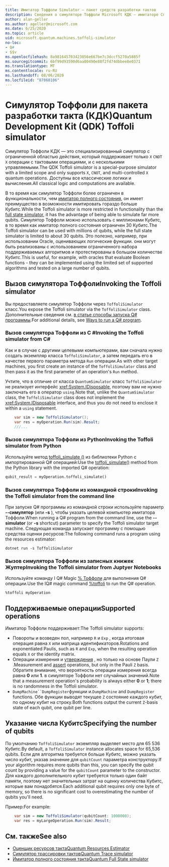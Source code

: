 ```yaml
---
title: Имитатор Тоффоли Simulator — пакет средств разработки тактов
description: Сведения о симуляторе Тоффоли Microsoft КДК — имитаторе Специального целевого симулятора, который можно использовать с миллионами Кубитс.
author: alan-geller
ms.author: ageller@microsoft.com
ms.date: 6/25/2020
ms.topic: article
uid: microsoft.quantum.machines.toffoli-simulator
no-loc:
- Q#
- $$v
ms.openlocfilehash: 8a981645703423856e667be7c3dccf5270a5885f
ms.sourcegitcommit: 6bf99d93590d6aa80490e88f2fd74dbbee8e0371
ms.translationtype: MT
ms.contentlocale: ru-RU
ms.lasthandoff: 08/06/2020
ms.locfileid: "87868106"
---
```

# <a name="quantum-development-kit-qdk-toffoli-simulator"></a><span data-ttu-id="02591-103">Симулятор Тоффоли для пакета разработки такта (КДК)</span><span class="sxs-lookup"><span data-stu-id="02591-103">Quantum Development Kit (QDK) Toffoli simulator</span></span>

<span data-ttu-id="02591-104">Симулятор Тоффоли КДК — это специализированный симулятор с ограниченной областью действия, который поддерживает только `X` `CNOT` `X` операции с тактовыми операциями, и с несколькими управляемыми.</span><span class="sxs-lookup"><span data-stu-id="02591-104">The QDK Toffoli simulator is a special-purpose simulator with a limited scope and only supports `X`, `CNOT`, and multi-controlled `X` quantum operations.</span></span> <span data-ttu-id="02591-105">Доступны все классические логики и вычисления.</span><span class="sxs-lookup"><span data-stu-id="02591-105">All classical logic and computations are available.</span></span>

<span data-ttu-id="02591-106">В то время как симулятор Тоффоли более ограничен в функциональности, чем [имитатор полного состояния](xref:microsoft.quantum.machines.full-state-simulator), он имеет преимущество в возможности имитировать гораздо больше Кубитс.</span><span class="sxs-lookup"><span data-stu-id="02591-106">While the Toffoli simulator is more restricted in functionality than the [full state simulator](xref:microsoft.quantum.machines.full-state-simulator), it has the advantage of being able to simulate far more qubits.</span></span> <span data-ttu-id="02591-107">Симулятор Тоффоли можно использовать с миллионами Кубитс, в то время как имитатор полного состояния ограничен 30 Кубитс.</span><span class="sxs-lookup"><span data-stu-id="02591-107">The Toffoli simulator can be used with millions of qubits, while the full state simulator is limited to about 30 qubits.</span></span> <span data-ttu-id="02591-108">Это полезно, например, при использовании Oracle, оценивающих логические функции. они могут быть реализованы с использованием ограниченного набора поддерживаемых алгоритмов и протестированы в большом количестве Кубитс.</span><span class="sxs-lookup"><span data-stu-id="02591-108">This is useful, for example, with oracles that evaluate Boolean functions - they can be implemented using the limited set of supported algorithms and tested on a large number of qubits.</span></span>

## <a name="invoking-the-toffoli-simulator"></a><span data-ttu-id="02591-109">Вызов симулятора Тоффоли</span><span class="sxs-lookup"><span data-stu-id="02591-109">Invoking the Toffoli simulator</span></span>

<span data-ttu-id="02591-110">Вы предоставляете симулятор Тоффоли через `ToffoliSimulator` класс.</span><span class="sxs-lookup"><span data-stu-id="02591-110">You expose the Toffoli simulator via the `ToffoliSimulator` class.</span></span> <span data-ttu-id="02591-111">Дополнительные сведения см. [в статье способы запуска Q# программы](xref:microsoft.quantum.guide.host-programs).</span><span class="sxs-lookup"><span data-stu-id="02591-111">For additional details, see [Ways to run a Q# program](xref:microsoft.quantum.guide.host-programs).</span></span>

### <a name="invoking-the-toffoli-simulator-from-c"></a><span data-ttu-id="02591-112">Вызов симулятора Тоффоли из C #</span><span class="sxs-lookup"><span data-stu-id="02591-112">Invoking the Toffoli simulator from C#</span></span>

<span data-ttu-id="02591-113">Как и в случае с другими целевыми компьютерами, вам сначала нужно создать экземпляр класса `ToffoliSimulator`, а затем передать его в качестве первого параметра метода `Run` операции.</span><span class="sxs-lookup"><span data-stu-id="02591-113">As with other target machines, you first create an instance of the `ToffoliSimulator` class and then pass it as the first parameter of an operation's `Run` method.</span></span>

<span data-ttu-id="02591-114">Учтите, что в отличие от класса `QuantumSimulator` класс `ToffoliSimulator` не реализует интерфейс <xref:System.IDisposable>, поэтому вам не нужно заключать его в оператор `using`.</span><span class="sxs-lookup"><span data-stu-id="02591-114">Note that, unlike the `QuantumSimulator` class, the `ToffoliSimulator` class does not implement the <xref:System.IDisposable> interface, and thus you do not need to enclose it within a `using` statement.</span></span>

```csharp
    var sim = new ToffoliSimulator();
    var res = myOperation.Run(sim).Result;
    ///...
```

### <a name="invoking-the-toffoli-simulator-from-python"></a><span data-ttu-id="02591-115">Вызов симулятора Тоффоли из Python</span><span class="sxs-lookup"><span data-stu-id="02591-115">Invoking the Toffoli simulator from Python</span></span>

<span data-ttu-id="02591-116">Используйте метод [toffoli_simulate ()](https://docs.microsoft.com/python/qsharp/qsharp.loader.qsharpcallable) из библиотеки Python с импортированной Q# операцией:</span><span class="sxs-lookup"><span data-stu-id="02591-116">Use the [toffoli_simulate()](https://docs.microsoft.com/python/qsharp/qsharp.loader.qsharpcallable) method from the Python library with the imported Q# operation:</span></span>

```python
qubit_result = myOperation.toffoli_simulate()
```

### <a name="invoking-the-toffoli-simulator-from-the-command-line"></a><span data-ttu-id="02591-117">Вызов симулятора Тоффоли из командной строки</span><span class="sxs-lookup"><span data-stu-id="02591-117">Invoking the Toffoli simulator from the command line</span></span>

<span data-ttu-id="02591-118">При запуске Q# программы из командной строки используйте параметр **--симулятор** (или **-s** ), чтобы указать целевой компьютер имитатора Тоффоли.</span><span class="sxs-lookup"><span data-stu-id="02591-118">When running a Q# program from the command line, use the **--simulator** (or **-s** shortcut) parameter to specify the Toffoli simulator target machine.</span></span> <span data-ttu-id="02591-119">Следующая команда запускает программу с помощью средства оценки ресурсов:</span><span class="sxs-lookup"><span data-stu-id="02591-119">The following command runs a program using the resources estimator:</span></span> 

```dotnetcli
dotnet run -s ToffoliSimulator
```

### <a name="invoking-the-toffoli-simulator-from-juptyer-notebooks"></a><span data-ttu-id="02591-120">Вызов симулятора Тоффоли из записных книжек Жуптер</span><span class="sxs-lookup"><span data-stu-id="02591-120">Invoking the Toffoli simulator from Juptyer Notebooks</span></span>

<span data-ttu-id="02591-121">Используйте команду I Q# Magic [% Тоффоли](xref:microsoft.quantum.iqsharp.magic-ref.toffoli) для выполнения Q# операции.</span><span class="sxs-lookup"><span data-stu-id="02591-121">Use the IQ# magic command [%toffoli](xref:microsoft.quantum.iqsharp.magic-ref.toffoli) to run the Q# operation.</span></span>

```
%toffoli myOperation
```

## <a name="supported-operations"></a><span data-ttu-id="02591-122">Поддерживаемые операции</span><span class="sxs-lookup"><span data-stu-id="02591-122">Supported operations</span></span>

<span data-ttu-id="02591-123">Имитатор Тоффоли поддерживает:</span><span class="sxs-lookup"><span data-stu-id="02591-123">The Toffoli simulator supports:</span></span>

* <span data-ttu-id="02591-124">Повороты и возведен пол, например `R` и `Exp` , когда итоговая операция равна `X` или матрица идентификаторов.</span><span class="sxs-lookup"><span data-stu-id="02591-124">Rotations and exponentiated Paulis, such as `R` and `Exp`, when the resulting operation equals `X` or the identity matrix.</span></span>
* <span data-ttu-id="02591-125">Операции измерения и [утверждения](xref:microsoft.quantum.diagnostics.assertmeasurement) , но только на основе Паули `Z` .</span><span class="sxs-lookup"><span data-stu-id="02591-125">Measurement and [assert](xref:microsoft.quantum.diagnostics.assertmeasurement) operations, but only in the Pauli `Z` basis.</span></span> <span data-ttu-id="02591-126">Обратите внимание, что вероятность операции измерения всегда равна **0** или **1**. в симуляторе Тоффоли нет случайных значений.</span><span class="sxs-lookup"><span data-stu-id="02591-126">Note that a measurement operation's probability is always either **0** or **1**; there is no randomness in the Toffoli simulator.</span></span>
* <span data-ttu-id="02591-127">`DumpMachine``DumpRegister`функции и.</span><span class="sxs-lookup"><span data-stu-id="02591-127">`DumpMachine` and `DumpRegister` functions.</span></span>
<span data-ttu-id="02591-128">Обе функции выводят текущее `Z` состояние каждого кубит, по одному кубит на строку.</span><span class="sxs-lookup"><span data-stu-id="02591-128">Both functions output the current `Z`-basis state of each qubit, one qubit per line.</span></span>

## <a name="specifying-the-number-of-qubits"></a><span data-ttu-id="02591-129">Указание числа Кубитс</span><span class="sxs-lookup"><span data-stu-id="02591-129">Specifying the number of qubits</span></span>

<span data-ttu-id="02591-130">По умолчанию `ToffoliSimulator` экземпляр выделяет место для 65 536 Кубитс.</span><span class="sxs-lookup"><span data-stu-id="02591-130">By default, a `ToffoliSimulator` instance allocates space for 65,536 qubits.</span></span>
<span data-ttu-id="02591-131">Если для алгоритма требуется больше Кубитс, можно указать число кубит, указав значение для `qubitCount` параметра конструктору.</span><span class="sxs-lookup"><span data-stu-id="02591-131">If your algorithm requires more qubits than this, you can specify the qubit count by providing a value for the `qubitCount` parameter to the constructor.</span></span>
<span data-ttu-id="02591-132">Для каждого дополнительного кубит требуется только один байт памяти, поэтому нет значительных затрат на оценку количества Кубитс, которые вам понадобятся.</span><span class="sxs-lookup"><span data-stu-id="02591-132">Each additional qubit requires only one byte of memory, so there is no significant cost to overestimating the number of qubits you'll need.</span></span>

<span data-ttu-id="02591-133">Пример:</span><span class="sxs-lookup"><span data-stu-id="02591-133">For example:</span></span>

```csharp
    var sim = new ToffoliSimulator(qubitCount: 1000000);
    var res = myLargeOperation.Run(sim).Result;
```

## <a name="see-also"></a><span data-ttu-id="02591-134">См. также</span><span class="sxs-lookup"><span data-stu-id="02591-134">See also</span></span>

- [<span data-ttu-id="02591-135">Оценщик ресурсов такта</span><span class="sxs-lookup"><span data-stu-id="02591-135">Quantum Resources Estimator</span></span>](xref:microsoft.quantum.machines.resources-estimator)
- [<span data-ttu-id="02591-136">Симулятор трассировки тактов</span><span class="sxs-lookup"><span data-stu-id="02591-136">Quantum Trace simulator</span></span>](xref:microsoft.quantum.machines.qc-trace-simulator.intro)
- [<span data-ttu-id="02591-137">Имитатор полного состояния такта</span><span class="sxs-lookup"><span data-stu-id="02591-137">Quantum Full State simulator</span></span>](xref:microsoft.quantum.machines.full-state-simulator) 